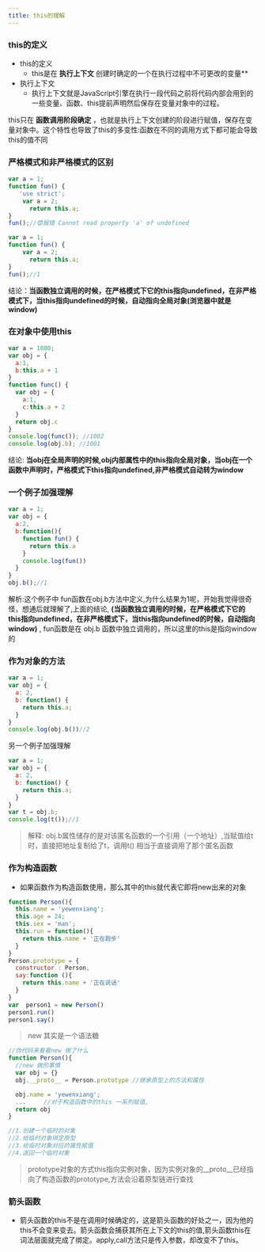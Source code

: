 ```yaml
---
title: this的理解
---
```


### this的定义

- this的定义
  - this是在 **执行上下文** 创建时确定的一个在执行过程中不可更改的变量**
- 执行上下文
  - 执行上下文就是JavaScript引擎在执行一段代码之前将代码内部会用到的一些变量、函数、this提前声明然后保存在变量对象中的过程。

this只在 **函数调用阶段确定** ，也就是执行上下文创建的阶段进行赋值，保存在变量对象中。这个特性也导致了this的多变性:函数在不同的调用方式下都可能会导致this的值不同

### 严格模式和非严格模式的区别

```js
var a = 1;
function fun() {
   'use strict';
    var a = 2;
      return this.a;
}
fun();//😨报错 Cannot read property 'a' of undefined
```

```js
var a = 1;
function fun() {
    var a = 2;
      return this.a;
}
fun();//1
```

结论：**当函数独立调用的时候，在严格模式下它的this指向undefined，在非严格模式下，当this指向undefined的时候，自动指向全局对象(浏览器中就是window)**

### 在对象中使用this

```js
var a = 1000;
var obj = {
  a:1,
  b:this.a + 1
}
function func() {
  var obj = {
    a:1,
    c:this.a + 2
  }
  return obj.c
}
console.log(func()); //1002
console.log(obj.b); //1001
```
结论: **当obj在全局声明的时候,obj内部属性中的this指向全局对象，当obj在一个函数中声明时，严格模式下this指向undefined,非严格模式自动转为window**


### 一个例子加强理解

```js
var a = 1;
var obj = {
  a:2,
  b:function(){
    function fun() {
      return this.a
    }
    console.log(fun())
  }
}
obj.b();//1
```

解析:这个例子中 fun函数在obj.b方法中定义,为什么结果为1呢，开始我觉得很奇怪，想通后就理解了,上面的结论, **(当函数独立调用的时候，在严格模式下它的this指向undefined，在非严格模式下，当this指向undefined的时候，自动指向window)** , fun函数是在 obj.b 函数中独立调用的，所以这里的this是指向window的

### 作为对象的方法

```js
var a = 1;
var obj = {
  a: 2,
  b: function() {
    return this.a;
  }
}
console.log(obj.b())//2
```

另一个例子加强理解

```js
var a = 1;
var obj = {
  a: 2,
  b: function() {
    return this.a;
  }
}
var t = obj.b;
console.log(t());//1
```

>解释: obj.b属性储存的是对该匿名函数的一个引用（一个地址）,当赋值给t时，直接把地址复制给了t，调用t()  相当于直接调用了那个匿名函数
>

### 作为构造函数

- 如果函数作为构造函数使用，那么其中的this就代表它即将new出来的对象

```js
function Person(){
  this.name = 'yewenxiang';
  this.age = 24;
  this.sex = 'man';
  this.run = function(){
    return this.name + '正在跑步'
  }
}
Person.prototype = {
  constructor : Person,
  say:function (){
    return this.name + '正在说话'
  }
}
var  person1 = new Person()
person1.run()
person1.say()
```

> new 其实是一个语法糖
>

```js
//伪代码来看看new 做了什么
function Person(){
  //new 做的事情
  var obj = {}
  obj.__proto__ = Person.prototype //继承原型上的方法和属性

  obj.name = 'yewenxiang';
  ...     //对于构造函数中的this 一系列赋值,
  return obj
}

//1.创建一个临时的对象
//2.给临时对象绑定原型
//3.给临时对象对应的属性赋值
//4.返回一个临时对象
```

> prototype对象的方式this指向实例对象，因为实例对象的__proto__已经指向了构造函数的prototype,方法会沿着原型链进行查找
>

### 箭头函数

- 箭头函数的this不是在调用时候确定的，这是箭头函数的好处之一，因为他的this不会变来变去。箭头函数会捕获其所在上下文的this的值,箭头函数this在词法层面就完成了绑定。apply,call方法只是传入参数，却改变不了this。

